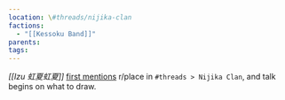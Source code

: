 ```yaml
---
location: \#threads/nijika-clan
factions:
  - "[[Kessoku Band]]"
parents: 
tags: 
---
```

*[[Izu 虹夏虹夏]]* [first mentions](https://discord.com/channels/1093664259273130084/1123827620308586516/1131231481923113060) r/place in `#threads > Nijika Clan`, and talk begins on what to draw.
